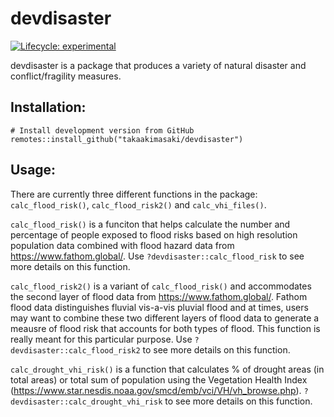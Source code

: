 # devdisaster

<!-- badges: start -->

[![Lifecycle:
experimental](https://img.shields.io/badge/lifecycle-experimental-orange.svg)](https://www.tidyverse.org/lifecycle/#experimental)
<!-- badges: end -->

devdisaster is a package that produces a variety of natural disaster and conflict/fragility measures.
## Installation:

    # Install development version from GitHub
    remotes::install_github("takaakimasaki/devdisaster")

## Usage:
There are currently three different functions in the package: `calc_flood_risk()`, `calc_flood_risk2()` and `calc_vhi_files()`. 

`calc_flood_risk()` is a funciton that helps calculate the number and percentage of people exposed to flood risks based on high resolution population data combined with flood hazard data from https://www.fathom.global/. Use `?devdisaster::calc_flood_risk` to see more details on this function.  

`calc_flood_risk2()` is a variant of `calc_flood_risk()` and accommodates the second layer of flood data from https://www.fathom.global/. Fathom flood data distinguishes fluvial vis-a-vis pluvial flood and at times, users may want to combine these two different layers of flood data to generate a meausre of flood risk that accounts for both types of flood. This function is really meant for this particular purpose. Use `?devdisaster::calc_flood_risk2` to see more details on this function. 

`calc_drought_vhi_risk()` is a function that calculates % of drought areas (in total areas) or total sum of population using the Vegetation Health Index (https://www.star.nesdis.noaa.gov/smcd/emb/vci/VH/vh_browse.php). `?devdisaster::calc_drought_vhi_risk` to see more details on this function.
